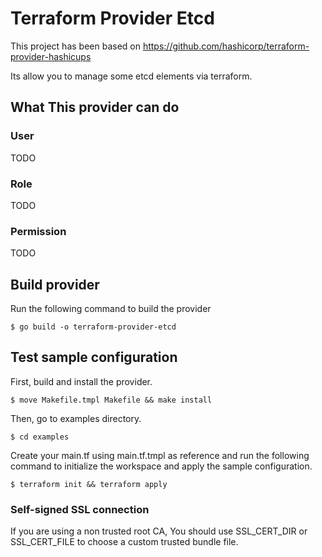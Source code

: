 # Terraform Provider Etcd

This project has been based on https://github.com/hashicorp/terraform-provider-hashicups

Its allow you to manage some etcd elements via terraform.


## What This provider can do

### User

TODO

### Role

TODO

### Permission

TODO

## Build provider

Run the following command to build the provider

```shell
$ go build -o terraform-provider-etcd
````

## Test sample configuration

First, build and install the provider.

```shell
$ move Makefile.tmpl Makefile && make install
```

Then, go to examples directory.

```shell
$ cd examples
```

Create your main.tf using  main.tf.tmpl as reference and run the following command to initialize the workspace and apply the sample configuration.

```shell
$ terraform init && terraform apply
```

### Self-signed SSL connection

If you are using a non trusted root CA, You should use SSL_CERT_DIR or SSL_CERT_FILE to choose a custom trusted bundle file.

